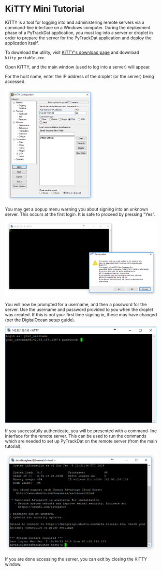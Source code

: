 # KiTTY Mini Tutorial

KiTTY is a tool for logging into and administering remote servers via a
command-line interface on a Windows computer. During the deployment phase of a
PyTrackDat application, you must log into a server or droplet in order to
prepare the server for the PyTrackDat application and deploy the application
itself.

To download the utility, visit
[KiTTY's download page](http://www.9bis.net/kitty/?page=Download) and download
`kitty_portable.exe`.

Open KiTTY, and the main window (used to log into a server) will appear.

For the host name, enter the IP address of the droplet (or the server) being
accessed.

<img src="../images/kitty1.png" width="300">

You may get a popup menu warning you about signing into an unknown server. This
occurs at the first login. It is safe to proceed by pressing "Yes".

<img src="../images/kitty2.png" width="600">

You will now be prompted for a username, and then a password for the server.
Use the username and password provided to you when the droplet was created. If
this is not your first time signing in, these may have changed (per the
DigitalOcean setup guide).

<img src="../images/kitty3.png" width="500">

If you successfully authenticate, you will be presented with a command-line
interface for the remote server. This can be used to run the commands which
are needed to set up PyTrackDat on the remote server (from the main tutorial).

<img src="../images/kitty4.png" width="500">

If you are done accessing the server, you can exit by closing the KiTTY window.
